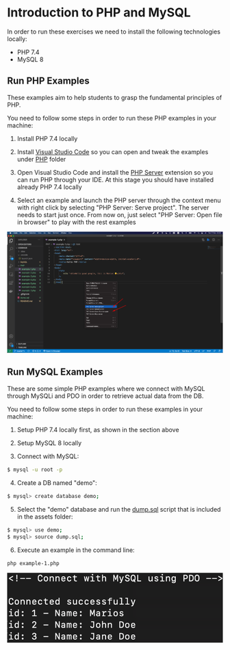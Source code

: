 # Introduction to PHP and MySQL

In order to run these exercises we need to install the following technologies locally:

- PHP 7.4
- MySQL 8

## Run PHP Examples

These examples aim to help students to grasp the fundamental principles of PHP.

You need to follow some steps in order to run these PHP examples in your machine:

1. Install PHP 7.4 locally

2. Install [Visual Studio Code](https://code.visualstudio.com/) so you can open and tweak the examples under [PHP](./PHP) folder

3. Open Visual Studio Code and install the [PHP Server](https://github.com/brapifra/vscode-phpserver) extension so you can run PHP through your IDE. At this stage you should have installed already PHP 7.4 locally

4. Select an example and launch the PHP server through the context menu with right click by selecting "PHP Server: Serve project". The server needs to start just once. From now on, just select "PHP Server: Open file in browser" to play with the rest examples

![PHP Server](./assets/php-server.png)

## Run MySQL Examples

These are some simple PHP examples where we connect with MySQL through MySQLi and PDO in order to retrieve actual data from the DB.

You need to follow some steps in order to run these examples in your machine:

1. Setup PHP 7.4 locally first, as shown in the section above

2. Setup MySQL 8 locally

3. Connect with MySQL:

```bash
$ mysql -u root -p
```

4. Create a DB named "demo":

```bash
$ mysql> create database demo;
```

5. Select the "demo" database and run the [dump.sql](./assets/dump.sql) script that is included in the assets folder:

```bash
$ mysql> use demo;
$ mysql> source dump.sql;
```

6. Execute an example in the command line:

```bash
php example-1.php
```

![MySQL](./assets/mysql.png)